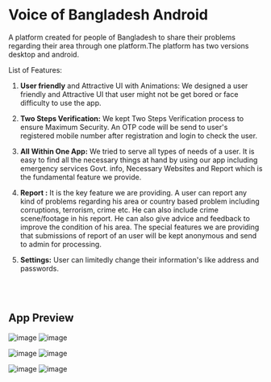 # Voice of Bangladesh Android

A platform created for people of Bangladesh to share their problems regarding their area through one platform.The platform has two  versions desktop and android. 


List of Features:


1.	**User friendly** and Attractive UI with Animations: We designed a user friendly and Attractive UI that user might not be get bored or face difficulty to use the app.

2.	**Two  Steps Verification:** We kept Two Steps Verification process to ensure Maximum   Security. An OTP code will be send to user's registered mobile number after  registration and login to check the user.


3.	**All Within One App:** We tried to serve all types of needs of a user. It is easy to find all the necessary things at hand by using our app including emergency services Govt. info, Necessary Websites and Report which is the fundamental feature we provide.



4.	**Report :** It is the key feature we are providing. A user can report any kind of problems regarding his area or country based problem including corruptions, terrorism, crime etc. He can also include crime scene/footage in his report. He can also give advice and feedback to improve the condition of his area. The special features we are providing that submissions of report of an user will be kept anonymous and send to admin for processing.


5. **Settings:** User can limitedly change their information's like address and passwords. 

<br />
<br />

## App Preview
![image](https://user-images.githubusercontent.com/54625061/170211457-ff0eb2cd-f09f-4f19-ba3d-863ee2e3a1e5.png)
![image](https://user-images.githubusercontent.com/54625061/170211589-e96c4e1d-4228-4503-9431-3fc8c078cfd1.png)

![image](https://user-images.githubusercontent.com/54625061/170211613-2d7fc72d-2aab-42d7-8d98-c7907a77beec.png)
![image](https://user-images.githubusercontent.com/54625061/170211705-6e3a6e65-1208-494f-b4c6-830200926938.png)

![image](https://user-images.githubusercontent.com/54625061/170211738-cfb3c5df-f987-4cf2-bbbf-2c749f8221f6.png)
![image](https://user-images.githubusercontent.com/54625061/170211752-721c032d-bf0b-4965-8aff-891bcff039ab.png)




